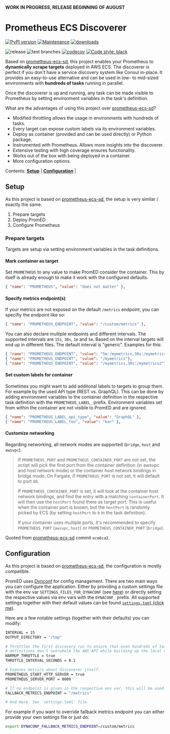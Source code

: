 **WORK IN PROGRESS, RELEASE BEGINNING OF AUGUST**

# Prometheus ECS Discoverer

[![PyPI version](https://badge.fury.io/py/prometheus-ecs-discoverer.svg)](https://pypi.python.org/pypi/prometheus-ecs-discoverer/)
[![Maintenance](https://img.shields.io/badge/maintained%3F-yes-green.svg)](https://GitHub.com/Naereen/StrapDown.js/graphs/commit-activity)
[![downloads](https://img.shields.io/pypi/dm/prometheus-ecs-discoverer)](https://pypi.org/project/prometheus-ecs-discoverer/)

![release](https://github.com/trallnag/prometheus-ecs-discoverer/workflows/release/badge.svg)
![test branches](https://github.com/trallnag/prometheus-ecs-discoverer/workflows/test%20branches/badge.svg)
[![codecov](https://codecov.io/gh/trallnag/prometheus-ecs-discoverer/branch/master/graph/badge.svg)](https://codecov.io/gh/trallnag/prometheus-ecs-discoverer)
[![Code style: black](https://img.shields.io/badge/code%20style-black-000000.svg)](https://github.com/psf/black)

Based on [prometheus-ecs-sd](https://github.com/signal-ai/prometheus-ecs-sd), 
this project enables your Prometheus to **dynamically scrape targets** deployed 
in AWS ECS. The discoverer is perfect if you don't have 
a service discovery system like Consul in-place. It provides an easy-to-use 
alternative and can be used in low- to mid-sized environments with **hundreds 
of tasks** running in parallel.

Once the discoverer is up and running, any task can be made visible to 
Prometheus by setting environment variables in the task's definition.

What are the advantages of using this project over [prometheus-ecs-sd](https://github.com/signal-ai/prometheus-ecs-sd
)?

* Modified throttling allows the usage in environments with hundreds of 
    tasks.
* Every target can expose custom labels via its environment variables.
* Deploy as container (provided and can be used directly) or Python package.
* Instrumented with Prometheus. Allows more insights into the discoverer.
* Extensive testing with high coverage ensures functionality.
* Works out of the box with being deployed in a container.
* More configuration options.

Contents: **[Setup](#setup)** | **[Configuration](#configuration)** |

## Setup

As this project is based on 
[prometheus-ecs-sd](https://github.com/signal-ai/prometheus-ecs-sd), the setup 
is very similar / exactly the same.

1. Prepare targets
2. Deploy PromED
3. Configure Prometheus

### **Prepare targets**

Targets are setup via setting environment variables in the task definitions.

#### Mark container as target

Set `PROMETHEUS` to any value to make PromED consider the container. This 
by itself is already enough to make it work with the configured defaults.

```json
{ "name": "PROMETHEUS", "value": "does not matter" },
```

#### Specify metrics endpoint(s)

If your metrics are not exposed on the default `/metrics` endpoint, you can 
specifiy the endpoint like so:

```json
{ "name": "PROMETHEUS_ENDPOINT", "value": "/custom/metrics" },
```

You can also declare multiple endpoints and different intervals. The supported 
intervals are `15s`, `30s`, `1m` and `5m`. Based on the interval targets will 
end up in different files. The default interval is "generic". Examples for this:

```json
{ "name": "PROMETHEUS_ENDPOINT", "value": "5m:/mymetrics,30s:/mymetrics2"},
{ "name": "PROMETHEUS_ENDPOINT", "value": "/mymetrics"},
{ "name": "PROMETHEUS_ENDPOINT", "value": "/mymetrics,30s:/mymetrics2"},
```

#### Set custom labels for container

Sometimes you might want to add additonal labels to targets to group them. 
For example by the used API type (REST vs. GraphQL). This can be done by adding 
environment variables to the container definition in the respective task 
definition with the  `PROMETHEUS_LABEL_` prefix. Environment variables set
from within the container are not visible to PromED and are ignored.

```json
{ "name": "PROMETHEUS_LABEL_api_type", "value": "GraphQL" },
{ "name": "PROMETHEUS_LABEL_foo", "value": "bar" },
``` 

#### Customize networking

Regarding networking, all network modes are supported (`bridge`, `host` 
and `awsvpc`).

> If `PROMETHEUS_PORT` and `PROMETHEUS_CONTAINER_PORT` are not set, the script 
> will pick the first port from the container definition (in awsvpc and host 
> network mode) or the container host network bindings in bridge mode. On 
> Fargate, if `PROMETHEUS_PORT` is not set, it will default to port `80`.
> 
> If `PROMETHEUS_CONTAINER_PORT` is set, it will look at the container host 
> network bindings, and find the entry with a matching `containerPort`. It will 
> then use the `hostPort` found there as target port. This is useful when the 
> container port is known, but the `hostPort` is randomly picked by ECS (by 
> setting `hostPort` to `0` in the task definition).
> 
> If your container uses multiple ports, it's recommended to specify 
> `PROMETHEUS_PORT` (`awsvpc`, `host`) or `PROMETHEUS_CONTAINER_PORT` (`bridge`).

Quoted from [prometheus-ecs-sd](https://github.com/signal-ai/prometheus-ecs-sd) 
commit `ece6ca2`.

## Configuration

As this project is based on 
[prometheus-ecs-sd](https://github.com/signal-ai/prometheus-ecs-sd), 
the configuration is mostly compatible.

PromED uses [Dynconf](https://www.dynaconf.com/) for config management. There 
are two main ways you can configure the application. Either by providing a 
custom settings file with the env var `SETTINGS_FILES_FOR_DYNACONF` (see 
[here](https://www.dynaconf.com/configuration/#on-environment-options)) 
or directly setting the respective values via env vars with the `DYNACONF_` 
prefix. All supported settings together with their default values can be found 
[`settings.toml` (click me)](prometheus_ecs_discoverer/settings.toml).

Here are a few notable settings (together with their defaults) you can modify:

```sh
INTERVAL = 15
OUTPUT_DIRECTORY = "/tmp"

# Throttles the first discovery run to ensure that even hundreds of tasks and 
# definitions don't overwhelm the AWS API while building up the local cache.
WARMUP_THROTTLE = true
THROTTLE_INTERVAL_SECONDS = 0.1

# Exposes metrics about discoverer itself.
PROMETHEUS_START_HTTP_SERVER = true
PROMETHEUS_SERVER_PORT = 8080

# If no endpoint is given in the respective env var, this will be used.
FALLBACK_METRICS_ENDPOINT = "/metrics"

# And more. See `settings.toml` file.
```

For example if you want to override fallback metrics endpoint you can either 
provide your own settings file or just do:

```sh 
export DYNACONF_FALLBACK_METRICS_ENDPOINT=/custom/metrics
``` 


<!-- ### Add custom labels to an ECS task



-->